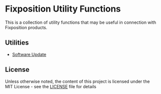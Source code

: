 # Fixposition Utility Functions

This is a collection of utility functions that may be useful in connection with Fixposition products.

## Utilities

- [Software Update](software_update/README.md)

## License
Unless otherwise noted, the content of this project is licensed under the MIT License - see the [LICENSE](LICENSE) file for details
